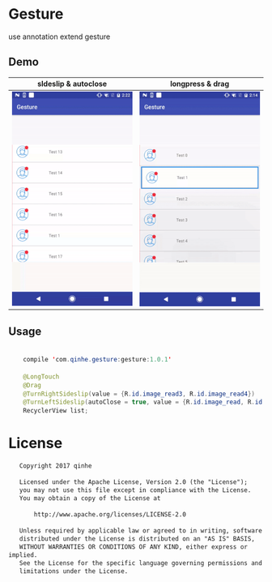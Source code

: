 # Gesture
use annotation extend gesture

## Demo

| sldeslip & autoclose | longpress & drag |
| ------------ | ------------- |
| ![Demo gif](https://github.com/Abeltongtong/Gesture/blob/master/sideslip.gif) | ![Demo gif](https://github.com/Abeltongtong/Gesture/blob/master/longpressdrag.gif)  |

## Usage
```java

    compile 'com.qinhe.gesture:gesture:1.0.1'
    
    @LongTouch
    @Drag
    @TurnRightSideslip(value = {R.id.image_read3, R.id.image_read4})
    @TurnLeftSideslip(autoClose = true, value = {R.id.image_read, R.id.image_read2})
    RecyclerView list;
```

License
======

```
   Copyright 2017 qinhe

   Licensed under the Apache License, Version 2.0 (the "License");
   you may not use this file except in compliance with the License.
   You may obtain a copy of the License at

       http://www.apache.org/licenses/LICENSE-2.0

   Unless required by applicable law or agreed to in writing, software
   distributed under the License is distributed on an "AS IS" BASIS,
   WITHOUT WARRANTIES OR CONDITIONS OF ANY KIND, either express or implied.
   See the License for the specific language governing permissions and
   limitations under the License.
```
